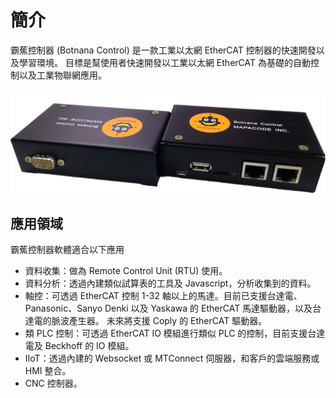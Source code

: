 # 簡介

霸蕉控制器 (Botnana Control) 是一款工業以太網 EtherCAT 控制器的快速開發以及學習環境。
目標是幫使用者快速開發以工業以太網 EtherCAT 為基礎的自動控制以及工業物聯網應用。

![霸焦控制器](./botnana-a2-in-box.png)

## 應用領域

霸蕉控制器軟體適合以下應用

* 資料收集：做為 Remote Control Unit (RTU) 使用。
* 資料分析：透過內建類似試算表的工具及 Javascript，分析收集到的資料。
* 軸控：可透過 EtherCAT 控制 1-32 軸以上的馬達。目前已支援台達電、Panasonic、Sanyo Denki 以及 Yaskawa 的 EtherCAT 馬達驅動器，以及台達電的脈波產生器。
未來將支援 Coply 的 EtherCAT 驅動器。
* 類 PLC 控制：可透過 EtherCAT IO 模組進行類似 PLC 的控制，目前支援台達電及 Beckhoff 的 IO 模組。
* IIoT：透過內建的 Websocket 或 MTConnect 伺服器，和客戶的雲端服務或 HMI 整合。
* CNC 控制器。